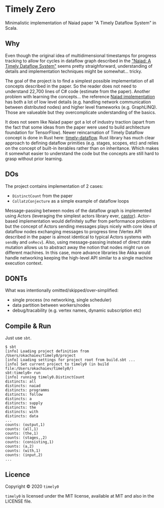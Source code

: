 # Timely Zero

Minimalistic implementation of Naiad paper "A Timely Dataflow System" in Scala.

## Why

Even though the original idea of multidimensional timestamps for progress tracking to allow for cycles in dataflow graph described in the ["Naiad: A Timely Dataflow System"](https://cs.stanford.edu/~matei/courses/2015/6.S897/readings/naiad.pdf) seems pretty straighforward, understanding of details and implementation techniques might be somewhat... tricky.

The goal of the project is to find a simplest possible implementation of all concepts described in the paper. So the reader does not need to understand 22,700 lines of C# code (estimate from the paper). Another problem with learning the concepts... the reference [Naiad implementation](https://github.com/MicrosoftResearch/Naiad) has both a lot of low level details (e.g. handling network communication between distributed nodes) and higher level frameworks (e.g. GraphLINQ). Those are valueable but they overcomplicate understanding of the basics.

It does not seem like Naiad paper got a lot of industry traction (apart from the fact that some ideas from the paper were used to build architecture foundation for TensorFlow). Newer reincarnation of Timely Dataflow concept is done in Rust here: [timely-dataflow](https://github.com/TimelyDataflow/timely-dataflow). Rust library has much clear approach to defining dataflow primities (e.g. stages, scopes, etc) and relies on the concept of built-in iterables rather than on inheritance. Which makes it somewhat easier to understand the code but the concepts are still hard to grasp without prior learning.

## DOs

The project contains implementation of 2 cases:
* `DistinctCount` from the paper
* `CollatzConjecture` as a simple example of dataflow loops

Message-passing between nodes of the dataflow graph is implemented using Actors (leveraging the simplest actors library ever, [castor](https://github.com/lihaoyi/castor)). Actor-based implementation would definitely suffer from performance problems but the concept of Actors sending messages plays nicely with core idea of dataflow nodes exchanging messages to progress time (Vertex API described in the paper is almost identical to typical Actors systems with `sendBy` and `onRecv`). Also, using message-passing instead of direct state mutation allows us to abstract away the notion that nodes might run on different machines. In this case, more advance libraries like Akka would handle networking keeping the high-level API similar to a single machine execution context.

## DONTs

What was intentionally omitted/skipped/over-simplified:

* single process (no networking, single scheduler)
* data partition between workers/nodes
* debug/tracability (e.g. vertex names, dynamic subscription etc)

## Compile & Run

Just use `sbt`.

```shell
$ sbt
[info] Loading project definition from /Users/okachaiev/timely0/project
[info] Loading settings for project root from build.sbt ...
[info] Set current project to timely0 (in build file:/Users/okachaiev/timely0/)
sbt:timely0> run
[info] running timely0.DistinctCount
distincts: all
distincts: naiad
distincts: programms
distincts: follow
distincts: a
distincts: supply
distincts: the
distincts: with
distincts: data
...
counts: (output,1)
counts: (all,1)
counts: (the,1)
counts: (stages,,2)
counts: (consisting,1)
counts: (a,2)
counts: (with,1)
counts: (input,2)
...
```

## Licence

Copyright © 2020 `timely0`

`timely0` is licensed under the MIT license, available at MIT and also in the LICENSE file.
